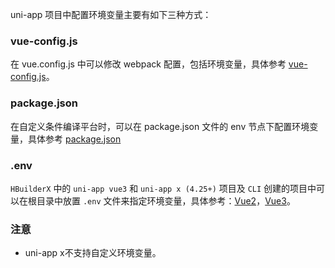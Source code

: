 uni-app 项目中配置环境变量主要有如下三种方式：

### vue-config.js

在 vue.config.js 中可以修改 webpack 配置，包括环境变量，具体参考 [vue-config.js](/collocation/vue-config)。

### package.json

在自定义条件编译平台时，可以在 package.json 文件的 env 节点下配置环境变量，具体参考 [package.json](/collocation/package)

### .env

`HBuilderX` 中的 `uni-app vue3` 和 `uni-app x (4.25+)` 项目及 `CLI` 创建的项目中可以在根目录中放置 ``.env`` 文件来指定环境变量，具体参考：[Vue2](https://cli.vuejs.org/zh/guide/mode-and-env.html#%E7%8E%AF%E5%A2%83%E5%8F%98%E9%87%8F)，[Vue3](https://cn.vitejs.dev/guide/env-and-mode.html)。

### 注意
* uni-app x不支持自定义环境变量。

